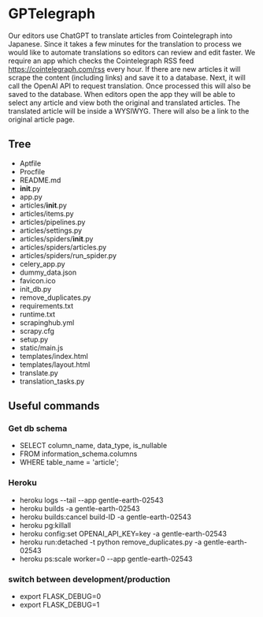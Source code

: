 # GPTelegraph

Our editors use ChatGPT to translate articles from Cointelegraph into Japanese. Since it takes a few minutes for the translation to process we would like to automate translations so editors can review and edit faster. We require an app which checks the Cointelegraph RSS feed https://cointelegraph.com/rss every hour. If there are new articles it will scrape the content (including links) and save it to a database. Next, it will call the OpenAI API to request translation. Once processed this will also be saved to the database. When editors open the app they will be able to select any article and view both the original and translated articles. The translated article will be inside a WYSIWYG. There will also be a link to the original article page.

## Tree

- Aptfile
- Procfile
- README.md
- __init__.py
- app.py
- articles/__init__.py
- articles/items.py
- articles/pipelines.py
- articles/settings.py
- articles/spiders/__init__.py
- articles/spiders/articles.py
- articles/spiders/run_spider.py
- celery_app.py
- dummy_data.json
- favicon.ico
- init_db.py
- remove_duplicates.py
- requirements.txt
- runtime.txt
- scrapinghub.yml
- scrapy.cfg
- setup.py
- static/main.js
- templates/index.html
- templates/layout.html
- translate.py
- translation_tasks.py

## Useful commands

### Get db schema
- SELECT column_name, data_type, is_nullable
- FROM information_schema.columns
- WHERE table_name = 'article';

### Heroku
- heroku logs --tail --app gentle-earth-02543
- heroku builds -a gentle-earth-02543
- heroku builds:cancel build-ID -a gentle-earth-02543
- heroku pg:killall
- heroku config:set OPENAI_API_KEY=key -a gentle-earth-02543
- heroku run:detached -t python remove_duplicates.py -a gentle-earth-02543
- heroku ps:scale worker=0 --app gentle-earth-02543

### switch between development/production
- export FLASK_DEBUG=0
- export FLASK_DEBUG=1

